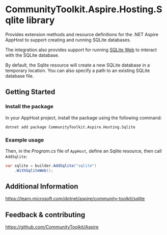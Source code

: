 # CommunityToolkit.Aspire.Hosting.Sqlite library

Provides extension methods and resource definitions for the .NET Aspire AppHost to support creating and running SQLite databases.

The integration also provides support for running [SQLite Web](https://github.com/coleifer/sqlite-web) to interact with the SQLite database.

By default, the Sqlite resource will create a new SQLite database in a temporary location. You can also specify a path to an existing SQLite database file.

## Getting Started

### Install the package

In your AppHost project, install the package using the following command:

```dotnetcli
dotnet add package CommunityToolkit.Aspire.Hosting.Sqlite
```

### Example usage

Then, in the _Program.cs_ file of `AppHost`, define an Sqlite resource, then call `AddSqlite`:

```csharp
var sqlite = builder.AddSqlite("sqlite")
    .WithSqliteWeb();
```

## Additional Information

https://learn.microsoft.com/dotnet/aspire/community-toolkit/sqlite

## Feedback & contributing

https://github.com/CommunityToolkit/Aspire

